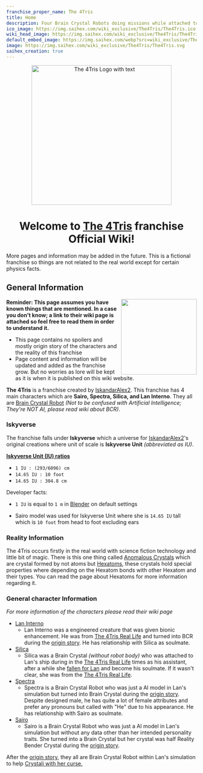 ```yaml
---
franchise_proper_name: The 4Tris
title: Home
description: Four Brain Crystal Robots doing missions while attached to a reality bending simulation to save the world.
ico_image: https://img.saihex.com/wiki_exclusive/The4Tris/The4Tris.ico
wiki_head_image: https://img.saihex.com/wiki_exclusive/The4Tris/The4Tris_Cover_Text.svg
default_embed_image: https://img.saihex.com/webp?src=wiki_exclusive/The4Tris/4TrisCover.png
image: https://img.saihex.com/wiki_exclusive/The4Tris/The4Tris.svg
saihex_creation: true
---
```


<p align="center">
  <img src="https://img.saihex.com/wiki_exclusive/The4Tris/The4Tris_Cover_Text.svg" alt="The 4Tris Logo with text" width="370">
</p>

<h1 align="center">
  Welcome to <u>The 4Tris</u> franchise Official Wiki!
</h1>
<p class="warning_box">More pages and information may be added in the future. This is a fictional franchise so things are not related to the real world except for certain physics facts.</p>

## General Information

<img align="right" width="200" src="https://img.saihex.com/webp?src=wiki_exclusive/The4Tris/4TrisCover.png">

**Reminder: This page assumes you have known things that are mentioned. In a case you don't know; a link to their wiki page is attached so feel free to read them in order to understand it.**

<disc>
  <ul>
    <li>This page contains no spoilers and mostly origin story of the characters and the reality of this franchise</li>
    <li>Page content and information will be updated and added as the franchise grow. But no worries as lore will be kept as it is when it is published on this wiki website.</li>
  </ul>
</disc>

**The 4Tris** is a franchise created by [IskandarAlex2](https://github.com/IskandarAlex2). This franchise has 4 main characters which are **Sairo, Spectra, Silica, and Lan Interno**. They all are [Brain Crystal Robot](The4Tris/category/logic/Brain_Crystal#brain-crystal-robot)  *(Not to be confused with Artificial Intelligence; They're NOT AI, please read wiki about BCR)*.

### Iskyverse
The franchise falls under **Iskyverse** which a universe for [IskandarAlex2](https://github.com/IskandarAlex2)'s original creations where unit of scale is **Iskyverse Unit** *(abbreviated as IU)*. 

<u>**Iskyverse Unit (IU) ratios**</u>
- `1 IU : (293/6096) cm`
- `14.65 IU : 10 foot`
- `14.65 IU : 304.8 cm`

Developer facts:

- `1 IU` is equal to `1 m` in [Blender](https://www.blender.org/) on default settings

- Sairo model was used for Iskyverse Unit where she is `14.65 IU` tall which is `10 foot` from head to foot excluding ears

### Reality Information
The 4Tris occurs firstly in the real world with science fiction technology and little bit of magic. There is this one thing called [Anomalous Crystals](The4Tris/category/logic/Hexatom) which are crystal formed by not atoms but [Hexatoms](The4Tris/category/logic/Hexatom), these crystals hold special properties where depending on the Hexatom bonds with other Hexatom and their types. You can read the page about Hexatoms for more information regarding it.

### General character Information
*For more information of the characters please read their wiki page*
- [Lan Interno](The4Tris/category/Characters/Lan_Interno)
  - Lan Interno was a engineered creature that was given bionic enhancement. He was from [The 4Tris Real Life](The4Tris/category/Dimensions/real_life) and turned into BCR during the [origin story](The4Tris/category/Dimensions/the_simulation#origin-story). He has relationship with Silica as soulmate.
- [Silica](The4Tris/category/Characters/Silica)
  - Silica was a Brain Crystal *(without robot body)* who was attached to Lan's ship during in the [The 4Tris Real Life](The4Tris/category/Dimensions/real_life) times as his assistant, after a while she [fallen for Lan](The4Tris/category/Dimensions/real_life#lan-meeting-silica) and become his soulmate. If it wasn't clear, she was from the [The 4Tris Real Life](The4Tris/category/Dimensions/real_life).
- [Spectra](The4Tris/category/Characters/Spectra)
  - Spectra is a Brain Crystal Robot who was just a AI model in Lan's simulation but turned into Brain Crystal during the [origin story](The4Tris/category/Dimensions/the_simulation#origin-story). Despite designed male, he has quite a lot of female attributes and prefer any pronouns but called with "He" due to his appearance. He has relationship with Sairo as soulmate.
- [Sairo](The4Tris/category/Characters/Sairo)
  - Sairo is a Brain Crystal Robot who was just a AI model in Lan's simulation but without any data other than her intended personality traits. She turned into a Brain Crystal but her crystal was half Reality Bender Crystal during the [origin story](The4Tris/category/Dimensions/the_simulation#origin-story).

After the [origin story](The4Tris/category/Dimensions/the_simulation#origin-story), they all are Brain Crystal Robot within Lan's simulation to help [Crystali with her curse.](The4Tris/category/Dimensions/the_simulation#crystali-and-her-curse)